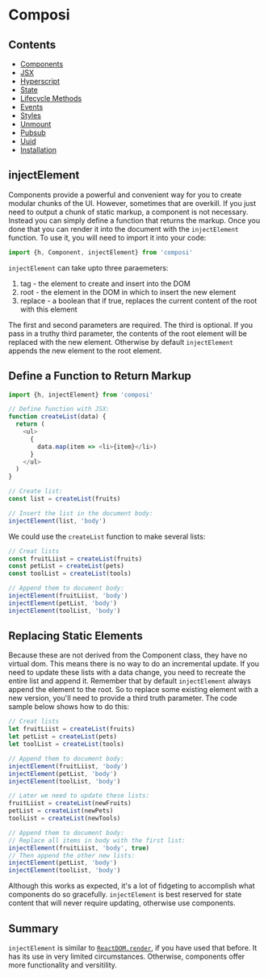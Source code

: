 Composi
=======

Contents
--------
- [Components](./components.md)
- [JSX](./jsx.md)
- [Hyperscript](./hyperscript.md)
- [State](./state.md)
- [Lifecycle Methods](./lifecycle.md)
- [Events](./events.md)
- [Styles](./styles.md)
- [Unmount](./unmount.md)
- [Pubsub](./pubsub.md)
- [Uuid](./uuid.md)
- [Installation](../README.md)

injectElement
-------------

Components provide a powerful and convenient way for you to create modular chunks of the UI. However, sometimes that are overkill. If you just need to output a chunk of static markup, a component is not necessary. Instead you can simply define a function that returns the markup. Once you done that you can render it into the document with the `injectElement` function. To use it, you will need to import it into your code:

```javascript
import {h, Component, injectElement} from 'composi'

```

`injectElement` can take upto three paraemeters:

1. tag - the element to create and insert into the DOM
2. root - the element in the DOM in which to insert the new element
3. replace - a boolean that if true, replaces the current content of the root with this element

The first and second parameters are required. The third is optional. If you pass in a truthy third parameter, the contents of the root element will be replaced with the new element. Otherwise by default `injectElement` appends the new element to the root element.

Define a Function to Return Markup
----------------------------------

```javascript
import {h, injectElement} from 'composi'

// Define function with JSX:
function createList(data) {
  return (
    <ul>
      {
        data.map(item => <li>{item}</li>)
      }
    </ul>
  )
}

// Create list:
const list = createList(fruits)

// Insert the list in the document body:
injectElement(list, 'body')
```

We could use the `createList` function to make several lists:

```javascript
// Creat lists
const fruitLiist = createList(fruits)
const petList = createList(pets)
const toolList = createList(tools)

// Append them to document body:
injectElement(fruitLiist, 'body')
injectElement(petList, 'body')
injectElement(toolList, 'body')
```

Replacing Static Elements
------------------------
Because these are not derived from the Component class, they have no virtual dom. This means there is no way to do an incremental update. If you need to update these lists with a data change, you need to recreate the entire list and append it. Remember that by default `injectElement` always append the element to the root. So to replace some existing element with a new version, you'll need to provide a third truth parameter. The code sample below shows how to do this:

```javascript
// Creat lists
let fruitLiist = createList(fruits)
let petList = createList(pets)
let toolList = createList(tools)

// Append them to document body:
injectElement(fruitLiist, 'body')
injectElement(petList, 'body')
injectElement(toolList, 'body')

// Later we need to update these lists:
fruitLiist = createList(newFruits)
petList = createList(newPets)
toolList = createList(newTools)

// Append them to document body:
// Replace all items in body with the first list:
injectElement(fruitLiist, 'body', true)
// Then append the other new lists:
injectElement(petList, 'body')
injectElement(toolList, 'body')
```

Although this works as expected, it's a lot of fidgeting to accomplish what components do so gracefully. `injectElement` is best reserved for state content that will never require updating, otherwise use components.

Summary
-------

`injectElement` is similar to [`ReactDOM.render`](https://facebook.github.io/react/docs/react-dom.html#render), if you have used that before. It has its use in very limited circumstances. Otherwise, components offer more functionality and versitility.